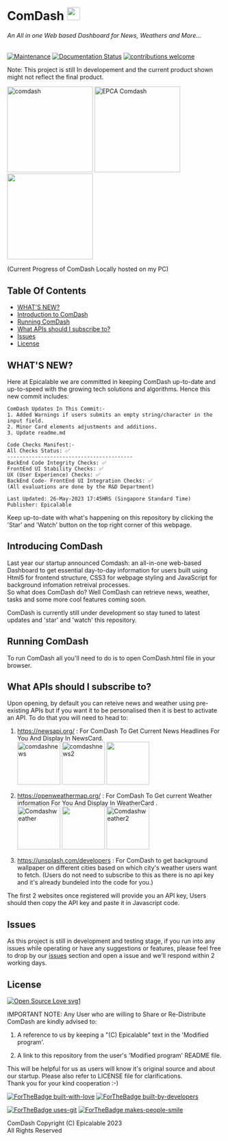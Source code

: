 # ComDash <img width ="30" height="30" src="https://user-images.githubusercontent.com/69076784/236990283-83859a95-c9fa-4d2a-8729-4afb3900789d.png">

###### An All in one Web based Dashboard for News, Weathers and More...

[![Maintenance](https://img.shields.io/badge/Maintained%3F-yes-green.svg)](https://github.com/Epicalable/ComDash) [![Documentation Status](https://readthedocs.org/projects/ansicolortags/badge/?version=latest)](https://github.com/Epicalable/ComDash) [![contributions welcome](https://img.shields.io/badge/contributions-welcome-brightgreen.svg?style=flat)](https://github.com/Epicalable/ComDash/issues)

Note: This project is still In developement and the current product shown might not reflect the final product.

<img width="200" alt="comdash" src="https://github.com/Epicalable/ComDash/assets/69076784/9168116f-8730-45b3-acda-0161788406a4"> <img width="200" alt="EPCA Comdash" src="https://github.com/Epicalable/ComDash/assets/69076784/7720f66e-3595-424d-ad18-630b52a516e3"> <img width="200" src="https://github.com/Epicalable/ComDash/assets/69076784/852195c5-8151-440b-bbd5-0517a3d4055c">

(Current Progress of ComDash Locally hosted on my PC)


## Table Of Contents
- [WHAT'S NEW?](#whats-new)
- [Introduction to ComDash](#introduction-to-comdash)
- [Running ComDash](#running-comdash)
- [What APIs should I subscribe to?](#what-apis-should-i-subscribe-to)
- [Issues](#issues)
- [License](#license)


## WHAT'S NEW?
Here at Epicalable we are committed in keeping ComDash up-to-date and up-to-speed with the growing tech solutions and algorithms. Hence this new commit includes:
```
ComDash Updates In This Commit:-
1. Added Warnings if users submits an empty string/character in the input field.
2. Minor Card elements adjustments and additions.
3. Update readme.md

Code Checks Manifest:-
All Checks Status: ✅
-----------------------------------------
BackEnd Code Integrity Checks: ✅
FrontEnd UI Stability Checks: ✅
UX (User Experience) Checks: ✅
BackEnd Code- FrontEnd UI Integration Checks: ✅
(All evaluations are done by the R&D Department)

Last Updated: 26-May-2023 17:45HRS (Singapore Standard Time)
Publisher: Epicalable
```
Keep up-to-date with what's happening on this repository by clicking the 'Star' and 'Watch' button on the top right corner of this webpage.


## Introducing ComDash
Last year our startup announced Comdash: an all-in-one web-based Dashboard to get essential day-to-day information for users built using Html5 for frontend structure, CSS3 for webpage styling and JavaScript for background infomation retreival processes.  
So what does ComDash do? Well ComDash can retrieve news, weather, tasks and some more cool features coming soon.

ComDash is currently still under development so stay tuned to latest updates and 'star' and 'watch' this repository. 


## Running ComDash
To run ComDash all you'll need to do is to open ComDash.html file in your browser.


## What APIs should I subscribe to?
Upon opening, by default you can reteive news and weather using pre-existing APIs but if you want it to be personalised then it is best to activate an API. To do that you will need to head to:

1. https://newsapi.org/ : For ComDash To Get Current News Headlines For You And Display In NewsCard.  
    <img width="100" alt="comdashnews" src="https://github.com/Epicalable/ComDash/assets/69076784/9cbec174-362a-4cd2-a98f-45af3ba8377e"> <img width="100" alt="comdashnews2" src="https://github.com/Epicalable/ComDash/assets/69076784/4d300954-183f-40f2-870d-7f31b064e133"> <img width="100" src="https://github.com/Epicalable/ComDash/assets/69076784/d45e9969-0e75-4c96-9fb1-5810ffac05c1">

2. https://openweathermap.org/ : For ComDash To Get current Weather information For You And Display In WeatherCard .  
   <img width="100" alt="Comdashweather" src="https://github.com/Epicalable/ComDash/assets/69076784/c134bb20-19c2-439d-ba04-760d91dd1b83"> <img width="100" src="https://github.com/Epicalable/ComDash/assets/69076784/df16fe90-1e3f-4afe-bf58-b28457c1da18"> <img width="100" alt="Comdashweather2" src="https://github.com/Epicalable/ComDash/assets/69076784/394b2768-b9a8-4f6b-b358-8f614574fcc3">

3. https://unsplash.com/developers : For ComDash to get background wallpaper on different cities based on which city's weather users want to fetch. (Users do not need to subscribe to this as there is no api key and it's already bundeled into the code for you.)

The first 2 websites once registered will provide you an API key, Users should then copy the API key and paste it in Javascript code.


## Issues
As this project is still in development and testing stage, if you run into any issues while operating or have any suggestions or features, please feel free to drop by our [issues](https://github.com/Epicalable/ComDash/issues) section and open a issue and we'll respond within 2 working days.


## License
[![Open Source Love svg1](https://badges.frapsoft.com/os/v1/open-source.svg?v=103)](https://github.com/Epicalable/)  

IMPORTANT NOTE: Any User who are willing to Share or Re-Distribute ComDash are kindly advised to:

1. A reference to us by keeping a "(C) Epicalable" text in the 'Modified program'.

2. A link to this repository from the user's 'Modified program' README file. 

This will be helpful for us as users will know it's original source and about our startup.
Please also refer to LICENSE file for clarifications.  
Thank you for your kind cooperation :-)

[![ForTheBadge built-with-love](http://ForTheBadge.com/images/badges/built-with-love.svg)](https://github.com/Epicalable/)
[![ForTheBadge built-by-developers](http://ForTheBadge.com/images/badges/built-by-developers.svg)](https://github.com/MahaMohan/)

[![ForTheBadge uses-git](http://ForTheBadge.com/images/badges/uses-git.svg)](https://GitHub.com/) 
[![ForTheBadge makes-people-smile](http://ForTheBadge.com/images/badges/makes-people-smile.svg)](https://github.com/Epicalable/)

ComDash Copyright (C) Epicalable 2023  
All Rights Reserved